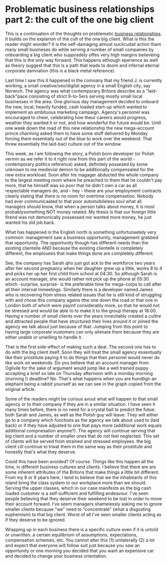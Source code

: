 # Problematic business relationships part 2: the cult of the one big client

This is a continuation of the thoughts on problematic [business relationships](/2015/02/01/relationships.html). It builds on the explarion of the cult of the one big client. What is this the reader might wonder? It is the self-damaging almost suciicudail action tham many small busineses do while serving a number of small companies by onboarding a big client who supposdely offes very high margins believeing that this is the only way forward. This happens although eperience as well as theory suggest that this is a path that leads to doom and infernal eternal corporate damnation (this is a black metal reference).

Last time I saw this it happened in the comoany that my friend J. is currently working, a small creative/seo/digital agency in a small English city, say Norwich. The agency was what contemporary Britons describe as a "laid-back"pace consisting of strict 9-to-5ers serving mostly small local businesses in the area. One glorious day management decided to onboard the new, local, heavily funded, cash loaded start-up which wanted to implement an ambituous marketing campaign. Agency's personel was encouraged to cheer, celebrating how theur careers would progress, weather they wanted it or not, and how wonderful the future would be. Until one week down the road of this new relationship the new mega-account prince charming asked them to have some stuff delivered by Monday forcing them essentially out of the blue to work over the weekend. That threw essentially the laid-bacl culture out of the window.

This week, as I am following the story, a Polish born developer (or Polish vermin as we refer it to it right now from this part of the world - contemporary politics reference) asked, definitely possesed by some unknown to me medievial demon to be additionally compensated for the new extra workload. Soon after his magager abducted the whole company to the largest meeting room where he preached to them that he couldn't pay more, that he himself was so poor that he didn't own a car as all respectable managers do, and - hey - these are your employment contracts clearly stating that there is no room for overtime compensation. Nobody had ever communicaated to that poor automobileless soul what all managers should know, that when a person talks about money, it is most probablysomething NOT money related. My thesis is that our foreign little firend was not demonically possessed nor wanted more money, he just wanted his old job back.

What has happened in the English north is something unfortunaetely very common: management saw a business opportunity, management grabbed that opportunity. The opportunity though has different needs than the existing clientelle AND because the existing clientelle is completely different, the emplouees that make things done are completely different.

See, the company has Sarah qho just got ack to the workforce two years after her second pregnancy when her daughter grew up a little, works 8 to 4 and picks her up her first child from school at 04:30. So although Sarah is an account manager, she would rather not pick up the phone at 05:30 which -surprise, surprise- is the preferable time for mega-corps to call after all their internal mmeetings. Similarly there is a developer named James who is recovering from stress related issues that he is still kind of struggling with and chose this company agains tthe one down the road or that one in London both of which were payinf considerably more, so that he would not be stressed and would be able to to make it to the group therapy at 18:00. Having a number of small clients over the years innevitably created a *cultire* and attracted people that have structured their lives around it or joined the agency we talk about just because of that. Jumping from this point to having large corporate vustomers can only alienate them because they are either unable or unwilling to handle it.

That is the first side-effect of making such a deal. The second one has to do with the big client itself. Soon they will treat the small agency essentually like their prostitute paying it to do things that their personel would never do like work on weekends. Do you believe that an account manager from Oglivile for the sake of argument would jump like a well trained puppy accepting a brief so late on Thursday afternoon with a monday morning (morning !) deadline? No. That's what happens when you are hundtign an elephant being a rabbit yourself as we can see in the graph copied from the original article.

Some of the readers might be curious avout what will happen to that small agency or to their company if they are in a similar situation. I have seen it many times before, there is no need for a crystal ball to predict the futue: both Sarah and James, as well as the Polish guy will leave. They will either go to a company which functions as the agency we talk about used to (laid back) or if they have adjusted to one that pays more (additional work equals additional compnesation anyone?). The agency will continue serving that big client and a number of smaller ones that do not feel neglected. This set of clients will be served from strained and stressed employees. the big vlient cill continue to trwat them in the same way as their prostitute and honestly that's what they deserve.

Could this have been avoided? Of course. Things like this happen all the time, in different business cultures and clients. I believe that there are are some inherent attributes of the Britons that make things a little bit different. From my 8 or 9 years here, I tend to believe that we the inhabitants of this island bring the class system to our workplace more than we should. Serving the upper classes, which in our case manifests as the big cash loaded customer is a self-sufficient and fulfilling endeavour. I've seen people believing that they deserve their weekend to be lost in order to move their account forward. I've seem managers shamelessly asking me to ignore smaller clients because "we" need to "concentrate" (what a disgusting euphemism) to that big client. Worst of all I've seen smaller clients acting as if they deserve to be ignored.

Wrapping up in each business there is a specific culture even if it is untold or unwritten: a certain equilibrium of assumptions, expectations, compensation schemes, etc. You cannot alter this (1) unilaterally (2) a lot and expect that everyone will follow suit just because you saw an opportunity or one morning you decided that you want an expensive car and decided to change your business orientation.